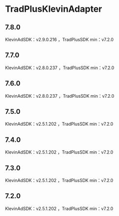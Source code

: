 # TradPlusKlevinAdapter

## 7.8.0

KlevinAdSDK：v2.9.0.216 ，TradPlusSDK min：v7.2.0

## 7.7.0

KlevinAdSDK：v2.8.0.237 ，TradPlusSDK min：v7.2.0

## 7.6.0

KlevinAdSDK：v2.8.0.237 ，TradPlusSDK min：v7.2.0

## 7.5.0

KlevinAdSDK：v2.5.1.202 ，TradPlusSDK min：v7.2.0

## 7.4.0

KlevinAdSDK：v2.5.1.202 ，TradPlusSDK min：v7.2.0

## 7.3.0

KlevinAdSDK：v2.5.1.202 ，TradPlusSDK min：v7.2.0

## 7.2.0

KlevinAdSDK：v2.5.1.202 ，TradPlusSDK min：v7.2.0